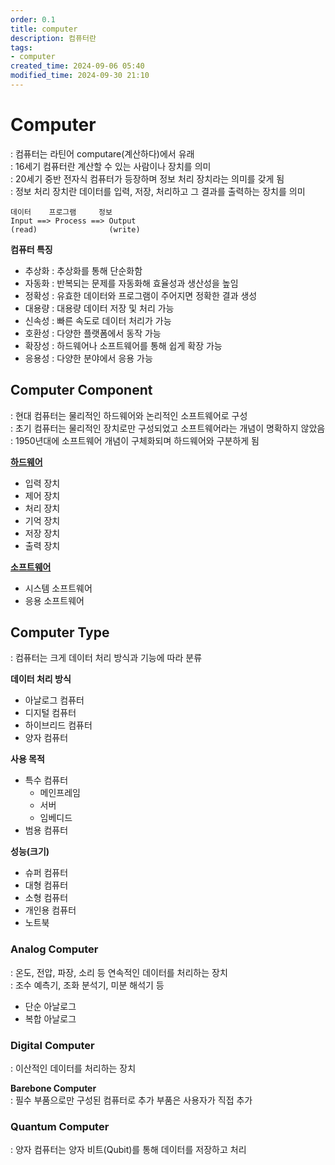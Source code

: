 ```yaml
---
order: 0.1
title: computer
description: 컴퓨터란
tags:
- computer
created_time: 2024-09-06 05:40
modified_time: 2024-09-30 21:10
---
```


# Computer
: 컴퓨터는 라틴어 computare(계산하다)에서 유래  
: 16세기 컴퓨터란 계산할 수 있는 사람이나 장치를 의미  
: 20세기 중반 전자식 컴퓨터가 등장하며 정보 처리 장치라는 의미를 갖게 됨  
: 정보 처리 장치란 데이터를 입력, 저장, 처리하고 그 결과를 출력하는 장치를 의미  

```
데이터    프로그램     정보
Input ==> Process ==> Output
(read)                (write)
```


**컴퓨터 특징**
- 추상화 : 추상화를 통해 단순화함
- 자동화 : 반복되는 문제를 자동화해 효율성과 생산성을 높임
- 정확성 : 유효한 데이터와 프로그램이 주어지면 정확한 결과 생성
- 대용량 : 대용량 데이터 저장 및 처리 가능
- 신속성 : 빠른 속도로 데이터 처리가 가능
- 호환성 : 다양한 플랫폼에서 동작 가능 
- 확장성 : 하드웨어나 소프트웨어를 통해 쉽게 확장 가능
- 응용성 : 다양한 분야에서 응용 가능



## Computer Component
: 현대 컴퓨터는 물리적인 하드웨어와 논리적인 소프트웨어로 구성  
: 초기 컴퓨터는 물리적인 장치로만 구성되었고 소프트웨어라는 개념이 명확하지 않았음  
: 1950년대에 소프트웨어 개념이 구체화되며 하드웨어와 구분하게 됨  

**[하드웨어](./hardware/index.md)**
- 입력 장치
- 제어 장치
- 처리 장치
- 기억 장치
- 저장 장치
- 출력 장치 

**[소프트웨어](./software/index.md)**
- 시스템 소프트웨어
- 응용 소프트웨어 



## Computer Type
: 컴퓨터는 크게 데이터 처리 방식과 기능에 따라 분류  


**데이터 처리 방식**
- 아날로그 컴퓨터
- 디지털 컴퓨터
- 하이브리드 컴퓨터
- 양자 컴퓨터 

**사용 목적**
- 특수 컴퓨터
  - 메인프레임
  - 서버
  - 임베디드 
- 범용 컴퓨터

**성능(크기)**
- 슈퍼 컴퓨터
- 대형 컴퓨터
- 소형 컴퓨터
- 개인용 컴퓨터
- 노트북



### Analog Computer
: 온도, 전압, 파장, 소리 등 연속적인 데이터를 처리하는 장치  
: 조수 예측기, 조화 분석기, 미분 해석기 등  

- 단순 아날로그
- 복합 아날로그



### Digital Computer
: 이산적인 데이터를 처리하는 장치 

**Barebone Computer**  
: 필수 부품으로만 구성된 컴퓨터로 추가 부품은 사용자가 직접 추가  



### Quantum Computer
: 양자 컴퓨터는 양자 비트(Qubit)를 통해 데이터를 저장하고 처리
